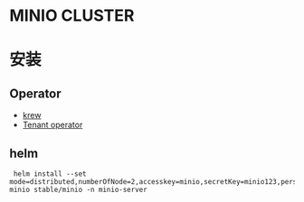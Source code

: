 # MINIO CLUSTER

# 安装
## Operator
- [krew](https://krew.sigs.k8s.io/docs/user-guide/setup/install/)
- [Tenant operator](https://github.com/minio/operator)

## helm
```shell
 helm install --set mode=distributed,numberOfNode=2,accesskey=minio,secretKey=minio123,persistence.size=10Gi,perisstence.storageClass=longhorn,serviceType=NodePort minio stable/minio -n minio-server
```